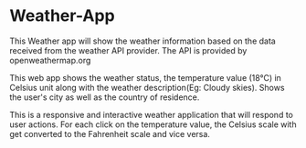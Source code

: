 # Weather-App

This Weather app will show the weather information based on the data received from the weather API provider. The API is provided by openweathermap.org

This web app shows the weather status, the temperature value (18°C) in Celsius unit along with the weather description(Eg: Cloudy skies). Shows the user's city as well as the country of residence.

This is a responsive and interactive weather application that will respond to user actions. For each click on the temperature value, the Celsius scale with get converted to the Fahrenheit scale and vice versa.
